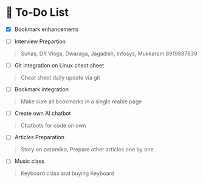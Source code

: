 # 📝 To-Do List

- [x] Bookmark enhancements

- [ ] Interview Prepartion
> Suhas, DR Vlogs, Dwaraga, Jagadish, Infosys, Mukkaram 8919887639
- [ ] Git integration on Linux cheat sheet
> Cheat sheet daily update via git
- [ ] Bookmark integration
> Make sure all bookmarks in a single reable page
- [ ] Create own AI chatbot
> Chatbots for code on own
- [ ] Articles Preparation
> Story on paramiko, Prepare other articles one by one
- [ ] Music class
> Keyboard class and buying Keyboard